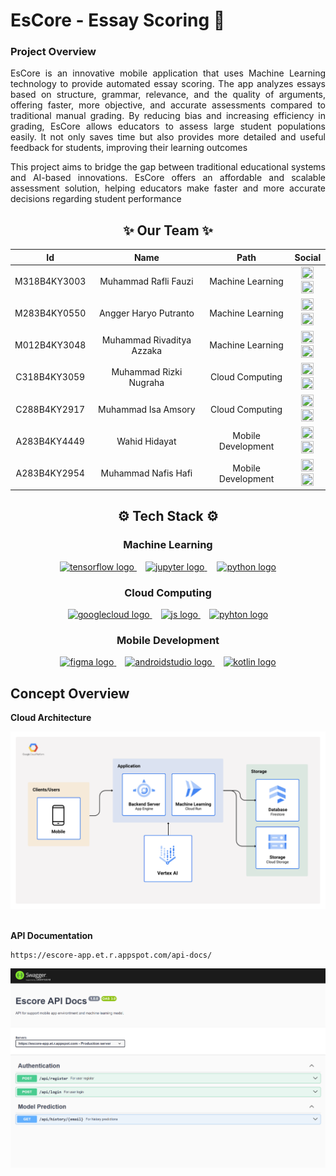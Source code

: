 <h1 align="left">EsCore - Essay Scoring 🙌</h1>


<h3>Project Overview</h3>

<p align="justify">
EsCore is an innovative mobile application that uses Machine Learning technology to provide automated essay scoring. The app analyzes essays based on structure, grammar, relevance, and the quality of arguments, offering faster, more objective, and accurate assessments compared to traditional manual grading. By reducing bias and increasing efficiency in grading, EsCore allows educators to assess large student populations easily. It not only saves time but also provides more detailed and useful feedback for students, improving their learning outcomes</p>

<p align="justify">This project aims to bridge the gap between traditional educational systems and AI-based innovations. EsCore offers an affordable and scalable assessment solution, helping educators make faster and more accurate decisions regarding student performance</p>

<h2 align="center">✨ Our Team ✨</h2>

<div align="center">

|      Id     	|           Name           	|          Path          	|                Social                         |
|:-----------:	|:------------------------:	|:----------------------: |:--------------------------------------------:	|
| M318B4KY3003 	|    Muhammad Rafli Fauzi   	|  Machine Learning  		| [<img src="https://cdn.jsdelivr.net/gh/devicons/devicon@latest/icons/github/github-original.svg" width="20" height="20"/>](https://github.com/MuhammadRafliFauzi2) [<img src="https://cdn.jsdelivr.net/gh/devicons/devicon/icons/linkedin/linkedin-original.svg" width="20" height="20"/>](https://www.linkedin.com/in/muhammad-rafli-fauzi-720bb9285/) |
| M283B4KY0550 	|    Angger Haryo Putranto    |  Machine Learning  	 	| [<img src="https://cdn.jsdelivr.net/gh/devicons/devicon@latest/icons/github/github-original.svg" width="20" height="20"/>](https://github.com/anggerharyo) [<img src="https://cdn.jsdelivr.net/gh/devicons/devicon/icons/linkedin/linkedin-original.svg" width="20" height="20"/>](https://www.linkedin.com/in/anggerharyo/) |
| M012B4KY3048 	|  Muhammad Rivaditya Azzaka  |  Machine Learning  	 	| [<img src="https://cdn.jsdelivr.net/gh/devicons/devicon@latest/icons/github/github-original.svg" width="20" height="20"/>](https://github.com/xernom12) [<img src="https://cdn.jsdelivr.net/gh/devicons/devicon/icons/linkedin/linkedin-original.svg" width="20" height="20"/>](https://www.linkedin.com/in/aditazzaka/) |
| C318B4KY3059	|   Muhammad Rizki Nugraha    |   Cloud Computing  	 	|     [<img src="https://cdn.jsdelivr.net/gh/devicons/devicon@latest/icons/github/github-original.svg" width="20" height="20"/>](https://github.com/rizkingrh) [<img src="https://cdn.jsdelivr.net/gh/devicons/devicon/icons/linkedin/linkedin-original.svg" width="20" height="20"/>](https://linkedin.com/in/rizkingrh)    |
| C288B4KY2917	|     Muhammad Isa Amsory 	  |   Cloud Computing  	 	|   [<img src="https://cdn.jsdelivr.net/gh/devicons/devicon@latest/icons/github/github-original.svg" width="20" height="20"/>](https://github.com/1saory) [<img src="https://cdn.jsdelivr.net/gh/devicons/devicon/icons/linkedin/linkedin-original.svg" width="20" height="20"/>](https://www.linkedin.com/in/isa-amsory-812847269/) 	      |
| A283B4KY4449	|       Wahid Hidayat         | Mobile Development 	 	|   [<img src="https://cdn.jsdelivr.net/gh/devicons/devicon@latest/icons/github/github-original.svg" width="20" height="20"/>](https://github.com/whdhdyt21) [<img src="https://cdn.jsdelivr.net/gh/devicons/devicon/icons/linkedin/linkedin-original.svg" width="20" height="20"/>](https://www.linkedin.com/in/wahid-hidayat/) |
| A283B4KY2954	|     Muhammad Nafis Hafi     | Mobile Development 	 	| [<img src="https://cdn.jsdelivr.net/gh/devicons/devicon@latest/icons/github/github-original.svg" width="20" height="20"/>](https://github.com/nafishafi) [<img src="https://cdn.jsdelivr.net/gh/devicons/devicon/icons/linkedin/linkedin-original.svg" width="20" height="20"/>](https://www.linkedin.com/in/muhammad-nafis-hafi-8067a9267/) |

</div>


<h2 align="center">⚙️ Tech Stack ⚙️</h2>

<h3 align="center">Machine Learning</h3>

<div align="center">
  <a href="https://www.tensorflow.org/" target="_blank">
    <img src="https://cdn.jsdelivr.net/gh/devicons/devicon/icons/tensorflow/tensorflow-original.svg" height="40" alt="tensorflow logo"  />
  </a>
  <img width="10" />
  <a href="https://www.jupyter.org/" target="_blank">
    <img src="https://cdn.jsdelivr.net/gh/devicons/devicon/icons/jupyter/jupyter-original.svg" height="40" alt="jupyter logo"  />
  </a>
  <img width="12" />
  <a href="https://www.python.org/" target="_blank">
    <img src="https://cdn.jsdelivr.net/gh/devicons/devicon/icons/python/python-original.svg" height="40" alt="python logo"  />
  </a>
</div>

###

<h3 align="center">Cloud Computing</h3>

<div align="center">
  <a href="https://cloud.google.com/" target="_blank">
    <img src="https://cdn.jsdelivr.net/gh/devicons/devicon/icons/googlecloud/googlecloud-original.svg" height="40" alt="googlecloud logo"  />
  </a>
  <img width="10" />
  <a href="https://www.javascript.com/" target="_blank">
    <img src="https://cdn.jsdelivr.net/gh/devicons/devicon@latest/icons/javascript/javascript-original.svg" height="40" alt="js logo"  />
  </a>
  <img width="10" />
  <a href="https://www.python.org/" target="_blank">
    <img src="https://cdn.jsdelivr.net/gh/devicons/devicon@latest/icons/python/python-original.svg" height="40" alt="pyhton logo"  />
  </a>
</div>

###

<h3 align="center">Mobile Development</h3>

<div align="center">
  <a href="https://www.figma.com/" target="_blank">
    <img src="https://cdn.jsdelivr.net/gh/devicons/devicon/icons/figma/figma-original.svg" height="40" alt="figma logo" />
  </a>
  <img width="10" />
  <a href="https://developer.android.com/studio" target="_blank">
    <img src="https://cdn.jsdelivr.net/gh/devicons/devicon/icons/androidstudio/androidstudio-original.svg" height="40" alt="androidstudio logo" />
  </a>
  <img width="10" />
  <a href="https://kotlinlang.org/" target="_blank" width="10">
    <img src="https://cdn.jsdelivr.net/gh/devicons/devicon/icons/kotlin/kotlin-original.svg" height="40" alt="kotlin logo" />
  </a>
</div>

###

<h2>Concept Overview</h2>

**Cloud Architecture**

<div align="center">
  <img src="https://github.com/EsCore-Team/.github/blob/269c661d8130e4be78608007e6557de568f721c2/assets/cloud-architecture.png" width=700 />
</div>

<br>

**API Documentation**
```
https://escore-app.et.r.appspot.com/api-docs/
``` 
<div align="center">
  <img src="https://github.com/EsCore-Team/.github/blob/3d14b0e645f821e49b5853142f7ebfd3511114bc/assets/swagger.png" width=700 />
</div>

